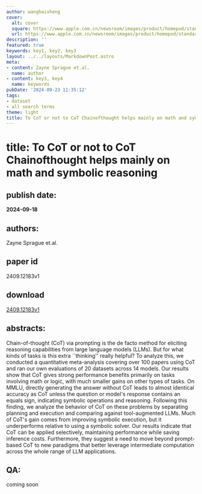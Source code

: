 ```yaml
---
author: wanghaisheng
cover:
  alt: cover
  square: https://www.apple.com.cn/newsroom/images/product/homepod/standard/Apple-HomePod-hero-230118_big.jpg.large_2x.jpg
  url: https://www.apple.com.cn/newsroom/images/product/homepod/standard/Apple-HomePod-hero-230118_big.jpg.large_2x.jpg
description: ''
featured: true
keywords: key1, key2, key3
layout: ../../layouts/MarkdownPost.astro
meta:
- content: Zayne Sprague et.al.
  name: author
- content: key3, key4
  name: keywords
pubDate: '2024-09-23 11:35:12'
tags:
- dataset
- all search terms
theme: light
title: To CoT or not to CoT Chainofthought helps mainly on math and symbolic reasoning
---
```


# title: To CoT or not to CoT Chainofthought helps mainly on math and symbolic reasoning 
## publish date: 
**2024-09-18** 
## authors: 
  Zayne Sprague et.al. 
## paper id
2409.12183v1
## download
[2409.12183v1](http://arxiv.org/abs/2409.12183v1)
## abstracts:
Chain-of-thought (CoT) via prompting is the de facto method for eliciting reasoning capabilities from large language models (LLMs). But for what kinds of tasks is this extra ``thinking'' really helpful? To analyze this, we conducted a quantitative meta-analysis covering over 100 papers using CoT and ran our own evaluations of 20 datasets across 14 models. Our results show that CoT gives strong performance benefits primarily on tasks involving math or logic, with much smaller gains on other types of tasks. On MMLU, directly generating the answer without CoT leads to almost identical accuracy as CoT unless the question or model's response contains an equals sign, indicating symbolic operations and reasoning. Following this finding, we analyze the behavior of CoT on these problems by separating planning and execution and comparing against tool-augmented LLMs. Much of CoT's gain comes from improving symbolic execution, but it underperforms relative to using a symbolic solver. Our results indicate that CoT can be applied selectively, maintaining performance while saving inference costs. Furthermore, they suggest a need to move beyond prompt-based CoT to new paradigms that better leverage intermediate computation across the whole range of LLM applications.
## QA:
coming soon
